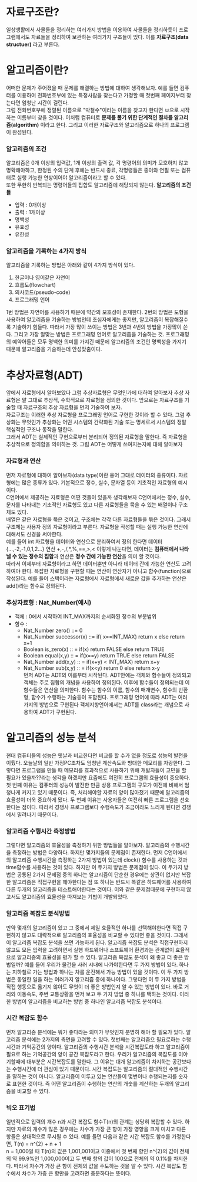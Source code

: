 # 자료구조란?
일상생활에서 사물들을 정리하는 여러가지 방법을 이용하여 사물들을 정리하듯이 프로그램에서도 자료들을 정리하여 보관하는 여러가지 구조들이 있다. 이를 **자료구조(data structuer)** 라고 부른다.  
# 알고리즘이란?
어떠한 문제가 주어졌을 때 문제를 해결하는 방법에 대하여 생각해보자. 예를 들면 컴퓨터를 이용하여 전화번호부에 있는 특정사람을 찾는다고 가정할 때 첫번째 페이지부터 찾는다면 엄청난 시간이 걸린다.  
그럼 전화번호부에 정렬된 이름으로 "박철수"이라는 이름을 찾고자 한다면 ㅂ으로 시작하는 이름부터 찾을 것이다. 이처럼 컴퓨터로 **문제를 풀기 위한 단계적인 절차를 알고리즘(algorithm)** 이라고 한다. 그리고 이러한 자료구조와 알고리즘으로 하나의 프로그램이 완성된다.

### 알고리즘의 조건
알고리즘은 0개 이상의 입력값, 1개 이상의 출력 값, 각 명령어의 의미가 모호하지 않고 명확해야하고, 한정된 수의 단계 후에는 반드시 종료, 각명령들은 종이와 연필 또는 컴퓨터로 실행 가능한 연상이어야 알고리즘이라고 할 수 있다.  
또한 무한히 반복되는 명령어들의 집합도 알고리즘에 해당되지 않는다.
**알고리즘의 조건들**
- 입력 : 0개이상
- 출력 : 1개이상
- 명백성
- 유효성
- 유한성

### 알고리즘을 기록하는 4가지 방식
알고리즘을 기록하는 방법은 아래와 같이 4가지 방식이 있다.
1. 한글이나 영어같은 자연어
2. 흐름도(flowchart)
3. 의사코드(pseudo-code)
4. 프로그래밍 언어

1번 방법은 자연어를 사용하기 때문에 약간의 모호성이 존재한다. 2번의 방법은 도형을 사용하여 알고리즘을 기술하는 방법인데 초심자에게는 좋지만, 알고리즘이 복잡해질수록 기술하기 힘들다. 따라서 가장 많이 쓰이는 방법은 3번과 4번의 방법을 가장많이 쓴다. 그리고 가장 알맞는 방법은 프로그래밍 언어로 알고리즘을 기술하는 것. 프로그래밍의 예약어들은 모두 명백한 의미를 가지긴 때문에 알고리즘의 조건인 명백성을 가지기 때문에 알고리즘을 기술하는데 안성맞춤이다.

# 추상자료형(ADT)
앞에서 자료형에서 알아보았다 그럼 추상자료형은 무엇인가에 대하여 알아보자 추상 자료형은 말 그대로 추상적, 수학적으로 자료형을 정의한 것이다. 앞으로는 자료구조를 기술할 때 자료구조의 추상 자료형을 먼저 기술하여 보자.  
자료구조는 이러한 추상 자료형을 프로그래밍 언어로 구현한 것이라 할 수 있다. 그럼 추상화는 무엇인가 추상화는 어떤 시스템의 간략화된 기술 또는 명세로서 시스템의 정말 핵심적인 구조나 동작을 말한다.  
그래서 ADT는 실제적인 구현으로부터 분리되어 정의된 자료형을 말한다. 즉 자료형을 추상적으로 정의함을 의미하는 것. 그럼 ADT는 어떻게 쓰여지는지에 대해 알아보자

### 자료형과 연산
먼저 자료형에 대하여 알아보자(data type)이란 용어 그대로 데이터의 종류이다. 자료형에는 많은 종류가 있다. 기본적으로 정수, 실수, 문자열 등이 기초적인 자료형의 예시이다.  
C언어에서 제공하는 자료형은 어떤 것들이 있을까 생각해보자 C언어에서는 정수, 실수, 문자를 나타내는 기초적인 자료형도 있고 다른 자료형들을 묶을 수 있는 배열이나 구조체도 있다.  
배열은 같은 자료형을 묶은 것이고, 구조체는 각각 다른 자료형들을 묶은 것이다. 그래서 구조체는 사용자 정의 자료형이라고 부른다. 자료형을 작성할 때는 실행 가능한 연산에 대해서도 신경을 써야한다.  
예를 들어 int 자료형을 데이터와 연산으로 분리하여서 정의 한다면 데이터{...,-2,-1,0,1,2...} 연산 +,-,/,*,%,==,>,< 이렇게 나눈다면, 데이터는 **컴퓨터에서 나타낼 수 있는 정수의 집합**과 연산은 **정수 간에 가능한 연산**을 의미 할 것이다.  
따라서 이제부터 자료형이라고 하면 데이터뿐만 아니라 데이터 간에 가능한 연산도 고려하여야 한다. 복잡한 자료형을 구현할 때는 연산이 연산자가 아니고 함수(function)으로 작성된다. 예를 들어 스택이라는 자료형에서 자료형에서 새로운 값을 추가하는 연산은 add()라는 함수로 정의된다.

### 추상자료형 : Nat_Number(예시)
- 객체 : 0에서 시작하여 INT_MAX까지의 순서화된 정수의 부분범위  
- 함수 :  
  - Nat_Number zero() ::= 0  
  - Nat_Number successor(x) ::= if( x==INT_MAX) return x else return x+1  
  - Boolean is_zero(x) :: = if(x) return FALSE else return TRUE  
  - Boolean equal(x,y) :: = if(x==y) return TRUE else return FALSE  
  - Nat_Number add(x,y) :: = if(x+y) < INT_MAX) return x+y  
  - Nat_Number sub(x,y) :: = if(x<y) return 0 else return x-y  
먼저 ADT는 ADT의 이름부터 시작된다. ADT안에는 객체와 함수들이 정의되고 객체는 주로 집합의 개념을 사용하여 정의된다. 이후에 함수들이 정의되는데 이 함수들은 연산을 의미한다. 함수는 함수의 이름, 함수의 매개변수, 함수의 반환형, 함수가 수행하는 기술등이 포함된다. 프로그래밍 언어에 따라 ADT는 여러가지의 방법으로 구현된다 객체지향언어에서는 ADT를 class라는 개념으로 사용하여 ADT가 구현된다.  
# 알고리즘의 성능 분석
현대 컴퓨터들의 성능은 옛날과 비교한다면 비교를 할 수가 없을 정도로 성능의 발전을 이뤘다. 오늘날의 일반 가정PC조차도 엄청난 계산속도와 방대한 메모리를 자랑한다. 그렇다면 프로그램을 만들 때 메모리를 효과적으로 사용하기 위해 개발자들이 고민을 할 필요가 있을까??라는 생각을 하겠지만 요즘에도 여전히 프로그램의 효율성이 중요하다. 첫 번째 이유는 컴퓨터의 성능이 발전한 만큼 상용 프로그램의 규모가 이전에 비해서 엄청나게 커지고 있기 때문이다. 즉, 처리해야할 자료의 양이 많아졌기 때문에 알고리즘의 효율성이 더욱 중요하게 됐다. 두 번째 이유는 사용자들은 여전히 빠른 프로그램을 선호한다는 점이다. 따라서 경쟁사 프로그램보다 수행속도가 조금이라도 느리게 된다면 경쟁에서 밀려나기 때문이다.
### 알고리즘 수행시간 측정방법
그렇다면 알고리즘의 효율성을 측정하기 위한 방법들을 알아보자. 알고리즘의 수행시간을 측정하는 방법은 다양하다. 하지만 몇가지들의 문제점이 존재한다. 먼저 C언어에서의 알고리즘 수행시간을 측정하는 2가지 방법이 있는데 clock() 함수를 사용하는 것과 time함수를 사용하는 것이 있다. 하지만 이 두가지 방법은 문제점이 있다. 이 두가지 방법은 공통된 2가지 문제점 중의 하나는 알고리즘이 단순한 경우에는 상관이 없지만 복잡한 알고리즘은 직접구현을 해야한다는 점 또 하나는 반드시 똑같은 하드웨어를 사용하여 다른 두개의 알고리즘을 테스트해야한다는 것이다. 이와 같은 문제점때문에 구현하지 않고서도 알고리즘의 효율성을 따져보는 기법이 개발되었다.

### 알고리즘 복잡도 분석방법
만약 몇개의 알고리즘이 있고 그 중에서 제일 효율적인 하나를 선택해야한다면 직접 구현하지 않고도 대략적으로 알고리즘의 효율성을 비교할 수 있다면 좋을 것이다. 그래서 이 알고리즘 복잡도 분석을 쓰면 가능하게 된다. 알고리즘 복잡도 분석은 직접구현하지 않고도 모든 입력을 고려하면서 실행 하드웨어나 소프트웨어 환경과는 관계없이 효율적으로 알고리즘의 효율성을 평가 할 수 있다. 알고리즘 복잡도 분석이 왜 좋고 더 좋은 방법일까? 예를 들어 우리가 물건을 사러 시내에 나가야한다면 두 가지 방법이 있다. 하나는 지하철로 가는 방법과 하나는 차를 운전해서 가능 방법이 있을 것이다. 이 두 가지 방법은 동일한 일을 하는 여러가지 알고리즘 중에 하나이다. 그렇다면 이 두 가지 방법을 직접 행동으로 옮기지 않아도 무엇이 더 좋은 방법인지 알 수 있는 방법이 있다. 바로 거리와 이동속도, 주변 교통상황을 먼저 보고 두 가지 방법 중 하나를 택하는 것이다. 이러한 방법이 알고리즘을 비교하는 방법 중 하나인 알고리즘 복잡도 분석이다.

### 시간 복잡도 함수
먼저 알고리즘 분석에는 뭐가 좋다라는 의미가 무엇인지 분명히 해야 할 필요가 있다. 알고리즘 분석에는 2가지의 측면을 고려할 수 있다. 첫번째는 알고리즘으 필요로하는 수행시간과 기억공간의 양이다. 알고리즘의 수행시간 분석을 시간복잡도라 하고 알고리즘이 필요로 하는 기억공간의 양이 공간 복잡도라고 한다. 우리가 알고리즘의 복잡도를 이야기할때에 대부분은 시간복잡도를 말한다. 그 이유는 대개 알고리즘이 차지하는 공간보다는 수행시간에 더 관심이 있기 때문이다. 시간 복잡도는 알고리즘의 절대적인 수행시간을 말하는 것이 아니다. 알고리즘이 이루고 있는 연산들이 몇번이나 수행되는지를 숫자로 표현한 것이다. 즉 어떤 알고리즘이 수행하는 연산의 개숫를 계산하는 두개의 알고리즘을 비교할 수 있다.  
### 빅오 표기법
일반적으로 입력의 개수 n과 시간 복잡도 함수T(n)의 관계는 상당히 복잡할 수 있다. 하지만 자료의 개수가 많은 경우에는 차수가 가장 큰 항이 가장 영향을 크게 미치고 다른 항들은 상대적으로 무시될 수 있다. 예를 들면 다음과 같은 시간 복잡도 함수를 가정한다면, T(n) = n^{2} + n + 1  
n = 1,000일 때 T(n)의 값은 1,001,001이고 이중에서 첫 번째 항인 n^{2}의 값이 전체의 약 99.9%인 1,000,000이고 두 번째 항의 값이 100으로 전체의 약 0.1%를 차지한다. 따라서 차수가 가장 큰 항이 전체의 값을 주도하는 것을 알 수 있다. 시간 복잡도 함수에서 차수가 가증 큰 항만을 고려하면 충분하다는 뜻이다.

